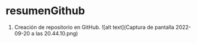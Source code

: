 # resumenGithub
1. Creación de repositorio en GitHub.
![alt text](Captura de pantalla 2022-09-20 a las 20.44.10.png)
